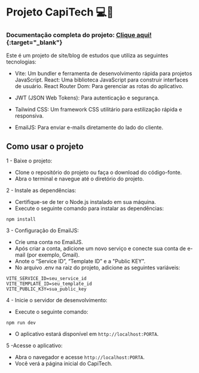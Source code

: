 # Projeto CapiTech 💻📲
### Documentação completa do projeto: [Clique aqui!](https://github.com/FischerJoao/readme-Capitech){:target="_blank"}

Este é um projeto de site/blog de estudos que utiliza as seguintes tecnologias:

- Vite: Um bundler e ferramenta de desenvolvimento rápida para projetos JavaScript.
React: Uma biblioteca JavaScript para construir interfaces de usuário.
React Router Dom: Para gerenciar as rotas do aplicativo.

- JWT (JSON Web Tokens): Para autenticação e segurança.

- Tailwind CSS: Um framework CSS utilitário para estilização rápida e responsiva.

- EmailJS: Para enviar e-mails diretamente do lado do cliente.

## Como usar o projeto

1 - Baixe o projeto:
- Clone o repositório do projeto ou faça o download do código-fonte.
- Abra o terminal e navegue até o diretório do projeto.

2 - Instale as dependências:
- Certifique-se de ter o Node.js instalado em sua máquina.
- Execute o seguinte comando para instalar as dependências:
```
npm install
```

3 - Configuração do EmailJS:
- Crie uma conta no EmailJS.
- Após criar a conta, adicione um novo serviço e conecte sua conta de e-mail (por exemplo, Gmail).
- Anote o “Service ID”, “Template ID” e a "Public KEY".
- No arquivo .env na raiz do projeto, adicione as seguintes variáveis:
```
VITE_SERVICE_ID=seu_service_id
VITE_TEMPLATE_ID=seu_template_id
VITE_PUBLIC_K3Y=sua_public_key
```

4 - Inicie o servidor de desenvolvimento:
- Execute o seguinte comando:
```
npm run dev
```
- O aplicativo estará disponível em ``http://localhost:PORTA``.

5 -Acesse o aplicativo:
- Abra o navegador e acesse ``http://localhost:PORTA``.
- Você verá a página inicial do CapiTech.
